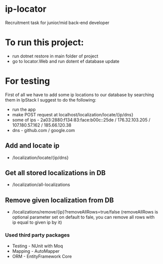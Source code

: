 # ip-locator
Recruitment task for junior/mid back-end developer 

# To run this project: 
* run dotnet restore in main folder of project 
* go to locator.Web and run dotent ef database update 

# For testing
First of all we have to add some ip locations to our database by searching them in IpStack
I suggest to do the following: 
  * run the app
  * make POST request at  localhost/localization/locate/{ip/dns}
  * some of ips - 2a03:2880:f134:83:face:b00c::25de / 176.32.103.205 / 107.180.57.162 / 185.66.120.38
  * dns - github.com / google.com
 
 ## Add and locate ip 
 * /localization/locate/{ip/dns}
 
 ## Get all stored localizations in DB 
 * /localization/all-localizations
 
 ## Remove given localization from DB
 * /localizations/remove/{ip}?removeAllRows=true/false 
 (removeAllRows is optional parameter set on default to fale, you can remove all rows with ip equal to given ip by it) 
 
 ### Used third party packages 
 * Testing - NUnit with Moq
 * Mapping - AutoMapper
 * ORM - EntityFramework Core
 
 
